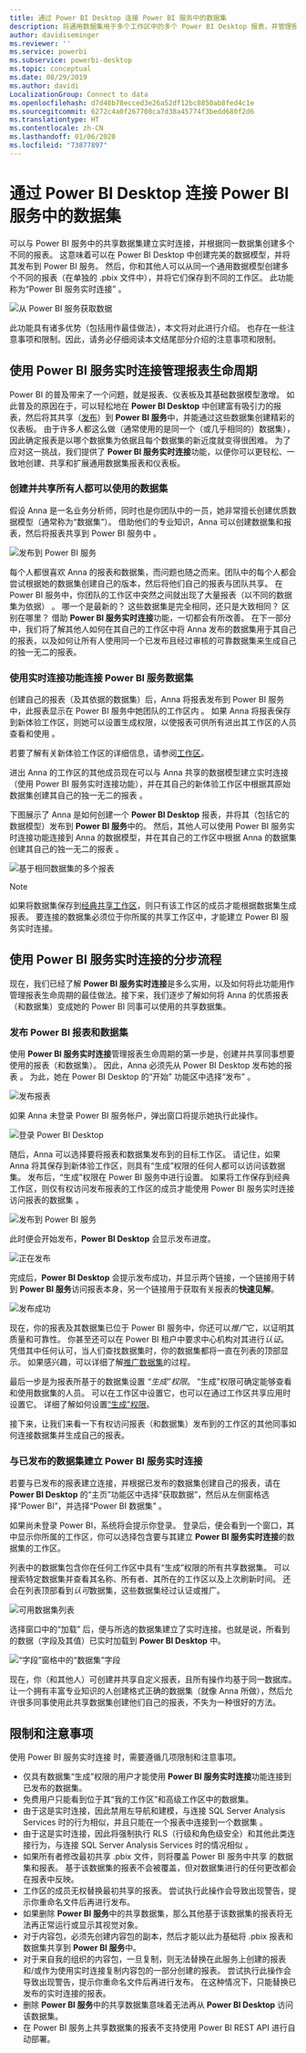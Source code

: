```yaml
---
title: 通过 Power BI Desktop 连接 Power BI 服务中的数据集
description: 将通用数据集用于多个工作区中的多个 Power BI Desktop 报表，并管理报表生命周期
author: davidiseminger
ms.reviewer: ''
ms.service: powerbi
ms.subservice: powerbi-desktop
ms.topic: conceptual
ms.date: 08/29/2019
ms.author: davidi
LocalizationGroup: Connect to data
ms.openlocfilehash: d7d48b78ecced3e26a52df12bc8850ab8fed4c1e
ms.sourcegitcommit: 6272c4a0f267708ca7d38a45774f3bedd680f2d6
ms.translationtype: HT
ms.contentlocale: zh-CN
ms.lasthandoff: 01/06/2020
ms.locfileid: "73877897"
---
```

# <a name="connect-to-datasets-in-the-power-bi-service-from-power-bi-desktop"></a>通过 Power BI Desktop 连接 Power BI 服务中的数据集
可以与 Power BI 服务中的共享数据集建立实时连接，并根据同一数据集创建多个不同的报表。 这意味着可以在 Power BI Desktop 中创建完美的数据模型，并将其发布到 Power BI 服务。 然后，你和其他人可以从同一个通用数据模型创建多个不同的报表（在单独的 .pbix 文件中），并将它们保存到不同的工作区。 此功能称为“Power BI 服务实时连接”  。

![从 Power BI 服务获取数据](media/desktop-report-lifecycle-datasets/report-lifecycle_01.png)

此功能具有诸多优势（包括用作最佳做法），本文将对此进行介绍。 也存在一些注意事项和限制。因此，请务必仔细阅读本文结尾部分介绍的注意事项和限制。

## <a name="using-a-power-bi-service-live-connection-for-report-lifecycle-management"></a>使用 Power BI 服务实时连接管理报表生命周期
Power BI 的普及带来了一个问题，就是报表、仪表板及其基础数据模型激增。 如此普及的原因在于，可以轻松地在 **Power BI Desktop** 中创建富有吸引力的报表，然后将其共享（[发布](desktop-upload-desktop-files.md)）到 **Power BI 服务**中，并能通过这些数据集创建精彩的仪表板。 由于许多人都这么做（通常使用的是同一个（或几乎相同的）数据集），因此确定报表是以哪个数据集为依据且每个数据集的新近度就变得很困难。 为了应对这一挑战，我们提供了 **Power BI 服务实时连接**功能，以便你可以更轻松、一致地创建、共享和扩展通用数据集报表和仪表板。

### <a name="create-a-dataset-everyone-can-use-then-share-it"></a>创建并共享所有人都可以使用的数据集
假设 Anna 是一名业务分析师，同时也是你团队中的一员，她非常擅长创建优质数据模型（通常称为“数据集”）。 借助他们的专业知识，Anna 可以创建数据集和报表，然后将报表共享到 Power BI 服务中  。

![发布到 Power BI 服务](media/desktop-report-lifecycle-datasets/report-lifecycle_02a.png)

每个人都很喜欢 Anna 的报表和数据集，而问题也随之而来。团队中的每个人都会尝试根据她的数据集创建自己的版本，然后将他们自己的报表与团队共享。  在 Power BI 服务中，你团队的工作区中突然之间就出现了大量报表（以不同的数据集为依据）  。 哪一个是最新的？ 这些数据集是完全相同，还只是大致相同？ 区别在哪里？ 借助 **Power BI 服务实时连接**功能，一切都会有所改善。 在下一部分中，我们将了解其他人如何在其自己的工作区中将 Anna 发布的数据集用于其自己的报表，以及如何让所有人使用同一个已发布且经过审核的可靠数据集来生成自己的独一无二的报表。

### <a name="connect-to-a-power-bi-service-dataset-using-a-live-connection"></a>使用实时连接功能连接 Power BI 服务数据集
创建自己的报表（及其依据的数据集）后，Anna 将报表发布到 Power BI 服务中，此报表显示在 Power BI 服务中她团队的工作区内  。 如果 Anna 将报表保存到新体验工作区，则她可以设置生成权限，以使报表可供所有进出其工作区的人员查看和使用  。

若要了解有关新体验工作区的详细信息，请参阅[工作区](service-new-workspaces.md)。

进出 Anna 的工作区的其他成员现在可以与 Anna 共享的数据模型建立实时连接（使用 Power BI 服务实时连接功能），并在其自己的新体验工作区中根据其原始数据集创建其自己的独一无二的报表    。

下图展示了 Anna 是如何创建一个 **Power BI Desktop** 报表，并将其（包括它的数据模型）发布到 **Power BI 服务**中的。 然后，其他人可以使用 Power BI 服务实时连接功能连接到 Anna 的数据模型，并在其自己的工作区中根据 Anna 的数据集创建其自己的独一无二的报表  。

![基于相同数据集的多个报表](media/desktop-report-lifecycle-datasets/report-lifecycle_03.png)

> [!NOTE]
> 如果将数据集保存到[经典共享工作区](service-create-workspaces.md)，则只有该工作区的成员才能根据数据集生成报表。 要连接的数据集必须位于你所属的共享工作区中，才能建立 Power BI 服务实时连接。
> 
> 

## <a name="step-by-step-for-using-the-power-bi-service-live-connection"></a>使用 Power BI 服务实时连接的分步流程
现在，我们已经了解 **Power BI 服务实时连接**是多么实用，以及如何将此功能用作管理报表生命周期的最佳做法。接下来，我们逐步了解如何将 Anna 的优质报表（和数据集）变成她的 Power BI 同事可以使用的共享数据集。

### <a name="publish-a-power-bi-report-and-dataset"></a>发布 Power BI 报表和数据集
使用 **Power BI 服务实时连接**管理报表生命周期的第一步是，创建并共享同事想要使用的报表（和数据集）。 因此，Anna 必须先从 Power BI Desktop 发布她的报表   。 为此，她在 Power BI Desktop 的“开始”  功能区中选择“发布”  。

![发布报表](media/desktop-report-lifecycle-datasets/report-lifecycle_02a.png)

如果 Anna 未登录 Power BI 服务帐户，弹出窗口将提示她执行此操作。

![登录 Power BI Desktop](media/desktop-report-lifecycle-datasets/report-lifecycle_04.png)

随后，Anna 可以选择要将报表和数据集发布到的目标工作区。 请记住，如果 Anna 将其保存到新体验工作区，则具有“生成”权限的任何人都可以访问该数据集。 发布后，“生成”权限在 Power BI 服务中进行设置。 如果将工作保存到经典工作区，则仅有权访问发布报表的工作区的成员才能使用 Power BI 服务实时连接访问报表的数据集  。

![发布到 Power BI 服务](media/desktop-report-lifecycle-datasets/report-lifecycle_05.png)

此时便会开始发布，**Power BI Desktop** 会显示发布进度。

![正在发布](media/desktop-report-lifecycle-datasets/report-lifecycle_06.png)

完成后，**Power BI Desktop** 会提示发布成功，并显示两个链接，一个链接用于转到 **Power BI 服务**访问报表本身，另一个链接用于获取有关报表的**快速见解**。

![发布成功](media/desktop-report-lifecycle-datasets/report-lifecycle_07.png)

现在，你的报表及其数据集已位于 Power BI 服务中，你还可以*推广*它，以证明其质量和可靠性。 你甚至还可以在 Power BI 租户中要求中心机构对其进行*认证*。 凭借其中任何认可，当人们查找数据集时，你的数据集都将一直在列表的顶部显示。 如果感兴趣，可以详细了解[推广数据集](service-datasets-promote.md)的过程。 

最后一步是为报表所基于的数据集设置 *“生成”权限*。 “生成”权限可确定能够查看和使用数据集的人员。 可以在工作区中设置它，也可以在通过工作区共享应用时设置它。 详细了解如何设置[“生成”权限](service-datasets-build-permissions.md)。

接下来，让我们来看一下有权访问报表（和数据集）发布到的工作区的其他同事如何连接数据集并生成自己的报表。

### <a name="establish-a-power-bi-service-live-connection-to-the-published-dataset"></a>与已发布的数据集建立 Power BI 服务实时连接
若要与已发布的报表建立连接，并根据已发布的数据集创建自己的报表，请在 **Power BI Desktop** 的“主页”功能区中选择“获取数据”，然后从左侧窗格选择“Power BI”，并选择“Power BI 数据集”     。

如果尚未登录 Power BI，系统将会提示你登录。 登录后，便会看到一个窗口，其中显示你所属的工作区，你可以选择包含要与其建立 **Power BI 服务实时连接**的数据集的工作区。

列表中的数据集包含你在任何工作区中具有“生成”权限的所有共享数据集。 可以搜索特定数据集并查看其名称、所有者、其所在的工作区以及上次刷新时间。 还会在列表顶部看到*认可*数据集，这些数据集经过认证或推广。 

![可用数据集列表](media/desktop-report-lifecycle-datasets/desktop-select-shared-dataset.png)

选择窗口中的“加载”  后，便与所选的数据集建立了实时连接。也就是说，所看到的数据（字段及其值）已实时加载到 **Power BI Desktop** 中。

![“字段”窗格中的“数据集”字段](media/desktop-report-lifecycle-datasets/report-lifecycle_10.png)

现在，你（和其他人）可创建并共享自定义报表，且所有操作均基于同一数据库。 让一个拥有丰富专业知识的人创建格式正确的数据集（就像 Anna 所做），然后允许很多同事使用此共享数据集创建他们自己的报表，不失为一种很好的方法。

## <a name="limitations-and-considerations"></a>限制和注意事项
使用 Power BI 服务实时连接  时，需要遵循几项限制和注意事项。

* 仅具有数据集“生成”权限的用户才能使用 **Power BI 服务实时连接**功能连接到已发布的数据集。 
* 免费用户只能看到位于其“我的工作区”和高级工作区中的数据集。
* 由于这是实时连接，因此禁用左导航和建模，与连接 SQL Server Analysis Services 时的行为相似，并且只能在一个报表中连接到一个数据集  。
* 由于这是实时连接，因此将强制执行 RLS（行级和角色级安全）和其他此类连接行为，与连接 SQL Server Analysis Services 时的情况相似  。
* 如果所有者修改最初共享 .pbix 文件，则将覆盖 Power BI 服务中共享  的数据集和报表。 基于该数据集的报表不会被覆盖，但对数据集进行的任何更改都会在报表中反映。
* 工作区的成员无权替换最初共享的报表。 尝试执行此操作会导致出现警告，提示你重命名文件后再进行发布。
* 如果删除 **Power BI 服务**中的共享数据集，那么其他基于该数据集的报表将无法再正常运行或显示其视觉对象。
* 对于内容包，必须先创建内容包的副本，然后才能以此为基础将 .pbix 报表和数据集共享到 **Power BI 服务**中。
* 对于来自我的组织的内容包，一旦复制，则无法替换在此服务上创建的报表和/或作为使用实时连接复制内容包的一部分创建的报表。  尝试执行此操作会导致出现警告，提示你重命名文件后再进行发布。 在这种情况下，只能替换已发布的实时连接的报表。
* 删除 **Power BI 服务**中的共享数据集意味着无法再从 **Power BI Desktop** 访问该数据集。
* 在 Power BI 服务上共享数据集的报表不支持使用 Power BI REST API 进行自动部署。

